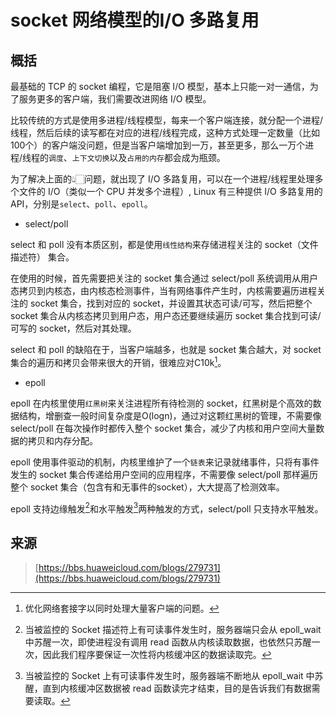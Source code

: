 # socket 网络模型的I/O 多路复用

## 概括
最基础的 TCP 的 socket 编程，它是阻塞 I/O 模型，基本上只能一对一通信，为了服务更多的客户端，我们需要改进网络 I/O 模型。

比较传统的方式是使用多进程/线程模型，每来一个客户端连接，就分配一个进程/线程，然后后续的读写都在对应的进程/线程完成，这种方式处理一定数量（比如100个）的客户端没问题，但是当客户端增加到一万，甚至更多，那么一万个进程/线程的`调度`、`上下文切换`以及`占用的内存`都会成为瓶颈。

为了解决上面的👆🏻问题，就出现了 I/O 多路复用，可以在一个进程/线程里处理多个文件的 I/O（类似一个 CPU 并发多个进程）, Linux 有三种提供 I/O 多路复用的 API，分别是`select`、`poll`、`epoll`。

* select/poll

select 和 poll 没有本质区别，都是使用`线性结构`来存储进程关注的 socket（文件描述符） 集合。

在使用的时候，首先需要把关注的 socket 集合通过 select/poll 系统调用从用户态拷贝到内核态，由内核态检测事件，当有网络事件产生时，内核需要遍历进程关注的 socket 集合，找到对应的 socket，并设置其状态可读/可写，然后把整个 socket 集合从内核态拷贝到用户态，用户态还要继续遍历 socket 集合找到可读/可写的 socket，然后对其处理。

select 和 poll 的缺陷在于，当客户端越多，也就是 socket 集合越大，对 socket 集合的遍历和拷贝会带来很大的开销，很难应对C10k[^1]。

[^1]: 优化网络套接字以同时处理大量客户端的问题。

* epoll

epoll 在内核里使用`红黑树`来关注进程所有待检测的 socket，红黑树是个高效的数据结构，增删查一般时间复杂度是O(logn)，通过对这颗红黑树的管理，不需要像 select/poll 在每次操作时都传入整个 socket 集合，减少了内核和用户空间大量数据的拷贝和内存分配。

epoll 使用事件驱动的机制，内核里维护了一个`链表`来记录就绪事件，只将有事件发生的 socket 集合传递给用户空间的应用程序，不需要像 select/poll 那样遍历整个 socket 集合（包含有和无事件的socket），大大提高了检测效率。

epoll 支持边缘触发[^2]和水平触发[^3]两种触发的方式，select/poll 只支持水平触发。

[^2]: 当被监控的 Socket 描述符上有可读事件发生时，服务器端只会从 epoll_wait 中苏醒一次，即使进程没有调用 read 函数从内核读取数据，也依然只苏醒一次，因此我们程序要保证一次性将内核缓冲区的数据读取完。

[^3]: 当被监控的 Socket 上有可读事件发生时，服务器端不断地从 epoll_wait 中苏醒，直到内核缓冲区数据被 read 函数读完才结束，目的是告诉我们有数据需要读取。



## 来源
> [https://bbs.huaweicloud.com/blogs/279731](https://bbs.huaweicloud.com/blogs/279731)